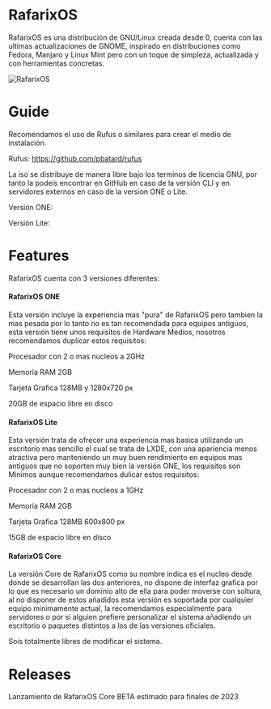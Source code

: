 # RafarixOS
RafarixOS es una distribución de GNU/Linux creada desde 0, cuenta con las ultimas actualizaciones de GNOME, inspirado en distribuciones como Fedora, Manjaro y Linux Mint pero con un toque de simpleza, actualizada y con herramientas concretas.

![RafarixOS](https://github.com/xoanxc/RafarixOS/blob/main/assets/PreLudeOSRedonded.png)


# Guide
Recomendamos el uso de Rufus o similares para crear el medio de instalación.

Rufus: https://github.com/pbatard/rufus

La iso se distribuye de manera libre bajo los terminos de licencia GNU, por tanto la podeis encontrar en GitHub en caso de la versión CLI y en servidores externos en caso de la version ONE o Lite.

Versión ONE:

Versión Lite:

# Features
RafarixOS cuenta con 3 versiones diferentes:

#### RafarixOS ONE
Esta versión incluye la experiencia mas "pura" de RafarixOS pero tambien la mas pesada por lo tanto no es tan recomendada para equipos antiguos, esta versión tiene unos requisitos de Hardware Medios, nosotros recomendamos duplicar estos requisitos:

Procesador con 2 o mas nucleos a 2GHz

Memoría RAM 2GB

Tarjeta Grafica 128MB y 1280x720 px

20GB de espacio libre en disco

#### RafarixOS Lite
Esta versión trata de ofrecer una experiencia mas basica utilizando un escritorio mas sencillo el cual se trata de LXDE, con una apariencia menos atractiva pero manteniendo un muy buen rendimiento en equipos mas antiguos que no soporten muy bien la versión ONE, los requisitos son Minimos aunque recomendamos dulicar estos requisitos:

Procesador con 2 o mas nucleos a 1GHz

Memoría RAM 2GB

Tarjeta Grafica 128MB 600x800 px

15GB de espacio libre en disco


#### RafarixOS Core
La versión Core de RafarixOS como su nombre indica es el nucleo desde donde se desarrollan las dos anteriores, no dispone de interfaz grafica por lo que es necesario un dominio alto de ella para poder moverse con soltura, al no disponer de estos añadidos esta versión es soportada por cualquier equipo minimamente actual, la recomendamos especialmente para servidores o por si alguien prefiere personalizar el sistema añadiendo un escritorio o paquetes distintos a los de las versiones oficiales.

Sois totalmente libres de modificar el sistema.

# Releases

Lanzamiento de RafarixOS Core BETA estimado para finales de 2023

